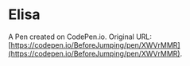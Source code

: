 # Elisa

A Pen created on CodePen.io. Original URL: [https://codepen.io/BeforeJumping/pen/XWVrMMR](https://codepen.io/BeforeJumping/pen/XWVrMMR).


